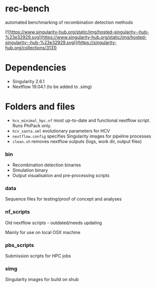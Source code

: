 # rec-bench
automated benchmarking of recombination detection methods

[![https://www.singularity-hub.org/static/img/hosted-singularity--hub-%23e32929.svg](https://www.singularity-hub.org/static/img/hosted-singularity--hub-%23e32929.svg)](https://singularity-hub.org/collections/3131)

# Dependencies
* Singularity 2.6.1
* Nextflow 19.04.1 (to be added to .simg)

# Folders and files
* `hcv_minimal_hpc.nf` most up-to-date and functional nextflow script. Runs PhiPack only.
* `hcv_santa.xml` evolutionary parameters for HCV
* `nextflow.config` specifies Singularity images for pipeline processes
* `clean.sh` removes nextflow outputs (logs, work dir, output files)


### bin
* Recombination detection binaries
* Simulation binary
* Output visualisation and pre-processing scripts

### data
Sequence files for testing/proof of concept and analyses

### nf_scripts
Old nextflow scripts - outdated/needs updating

Mainly for use on local OSX machine

### pbs_scripts
Submission scripts for HPC jobs

### simg
Singularity images for build on shub
